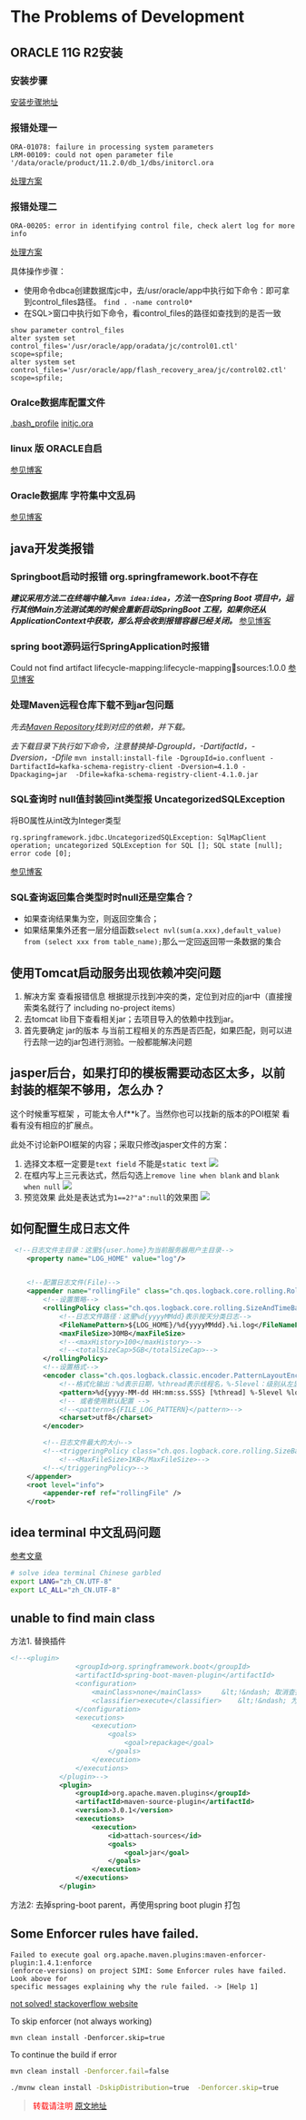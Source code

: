 
# The Problems of Development

## ORACLE 11G R2安装

### 安装步骤

[安装步骤地址](https://www.cnblogs.com/lightnear/archive/2012/10/07/2714247.html)

### 报错处理一

```
ORA-01078: failure in processing system parameters
LRM-00109: could not open parameter file '/data/oracle/product/11.2.0/db_1/dbs/initorcl.ora
```

[处理方案](https://blog.csdn.net/yanjian_0809/article/details/85060706)

### 报错处理二

```
ORA-00205: error in identifying control file, check alert log for more info
```

[处理方案](https://dbatricksworld.com/ora-00205-error-in-identifying-control-file-check-alert-log-for-more-info/)

具体操作步骤：

* 使用命令dbca创建数据库jc中，去/usr/oracle/app中执行如下命令：即可拿到control_files路径。
  `find . -name control0*`
* 在SQL>窗口中执行如下命令，看control_files的路径如查找到的是否一致

```
show parameter control_files
alter system set control_files='/usr/oracle/app/oradata/jc/control01.ctl'  scope=spfile;
alter system set control_files='/usr/oracle/app/flash_recovery_area/jc/control02.ctl'  scope=spfile;
```

### Oralce数据库配置文件

[.bash_profile](https://github.com/whalefall541/my-spring-cloud/blob/master/config4oracle/.bash_profile)
[initjc.ora](https://github.com/whalefall541/my-spring-cloud/blob/master/config4oracle/initjc.ora)

### linux 版 ORACLE自启

[参见博客](https://www.cnblogs.com/shujuyr/p/13089147.html)

### Oracle数据库 字符集中文乱码

[参见博客](https://blog.csdn.net/chengjj2001/article/details/50075815/)



## java开发类报错

### Springboot启动时报错 org.springframework.boot不存在

***建议采用方法二在终端中输入`mvn idea:idea`，方法一在Spring Boot 项目中，运行其他Main方法测试类的时候会重新启动SpringBoot 工程，如果你还从ApplicationContext中获取，那么将会收到报错容器已经关闭。***
[参见博客](https://blog.csdn.net/qq_35456400/article/details/107190640)

### spring boot源码运行SpringApplication时报错

Could not find artifact lifecycle-mapping:lifecycle-mapping:jar:sources:1.0.0
[参见博客](https://blog.csdn.net/awecoder/article/details/101159870)

### 处理Maven远程仓库下载不到jar包问题

*先去[Maven Repository](https://mvnrepository.com/)找到对应的依赖，并下载。*

*去下载目录下执行如下命令，注意替换掉-DgroupId，-DartifactId，-Dversion，-Dfile*
```mvn install:install-file -DgroupId=io.confluent -DartifactId=kafka-schema-registry-client -Dversion=4.1.0 -Dpackaging=jar  -Dfile=kafka-schema-registry-client-4.1.0.jar```

### SQL查询时 null值封装回int类型报 UncategorizedSQLException

将BO属性从int改为Integer类型

```
rg.springframework.jdbc.UncategorizedSQLException: SqlMapClient operation; uncategorized SQLException for SQL []; SQL state [null]; error code [0];
```

[参见博客](https://www.huaweicloud.com/articles/11968406.html)


### SQL查询返回集合类型时时null还是空集合？

- 如果查询结果集为空，则返回空集合；
- 如果结果集外还套一层分组函数`select nvl(sum(a.xxx),default_value) from (select xxx from table_name);`那么一定回返回带一条数据的集合



## 使用Tomcat启动服务出现依赖冲突问题

1. 解决方案 查看报错信息 根据提示找到冲突的类，定位到对应的jar中（直接搜索类名就行了 including no-project items）
2. 去tomcat lib目下查看相关jar；去项目导入的依赖中找到jar。
3. 首先要确定 jar的版本 与当前工程相关的东西是否匹配，如果匹配，则可以进行去除一边的jar包进行测验。一般都能解决问题

## jasper后台，如果打印的模板需要动态区太多，以前封装的框架不够用，怎么办？

这个时候重写框架 ，可能太令人f**k了。当然你也可以找新的版本的POI框架 看看有没有相应的扩展点。

此处不讨论新POI框架的内容；采取只修改jasper文件的方案：

1. 选择文本框一定要是`text field` 不能是`static text`
   ![](https://s2.loli.net/2023/07/15/NkCXDGsSVzqTUMm.png)
2. 在框内写上三元表达式，然后勾选上`remove line when blank` and `blank when null`
   ![](https://s2.loli.net/2023/07/15/vK4etqMGoj2zh69.png)
3. 预览效果 此处是表达式为`1==2?"a":null`的效果图
   ![](https://s2.loli.net/2023/07/15/dMH1Velm5DrwOYg.png)

## 如何配置生成日志文件
```xml
 <!--日志文件主目录：这里${user.home}为当前服务器用户主目录-->
    <property name="LOG_HOME" value="log"/>


    <!--配置日志文件(File)-->
    <appender name="rollingFile" class="ch.qos.logback.core.rolling.RollingFileAppender">
        <!--设置策略-->
        <rollingPolicy class="ch.qos.logback.core.rolling.SizeAndTimeBasedRollingPolicy">
            <!--日志文件路径：这里%d{yyyyMMdd}表示按天分类日志-->
            <FileNamePattern>${LOG_HOME}/%d{yyyyMMdd}.%i.log</FileNamePattern>
            <maxFileSize>30MB</maxFileSize>
            <!--<maxHistory>100</maxHistory>-->
            <!--<totalSizeCap>5GB</totalSizeCap>-->
        </rollingPolicy>
        <!--设置格式-->
        <encoder class="ch.qos.logback.classic.encoder.PatternLayoutEncoder">
            <!--格式化输出：%d表示日期，%thread表示线程名，%-5level：级别从左显示5个字符宽度%msg：日志消息，%n是换行符-->
            <pattern>%d{yyyy-MM-dd HH:mm:ss.SSS} [%thread] %-5level %logger{50} - %msg%n</pattern>
            <!-- 或者使用默认配置 -->
            <!--<pattern>${FILE_LOG_PATTERN}</pattern>-->
            <charset>utf8</charset>
        </encoder>

        <!--日志文件最大的大小-->
        <!--<triggeringPolicy class="ch.qos.logback.core.rolling.SizeBasedTriggeringPolicy">-->
            <!--<MaxFileSize>1KB</MaxFileSize>-->
        <!--</triggeringPolicy>-->
    </appender>
    <root level="info">
        <appender-ref ref="rollingFile" />
    </root>
```

## idea terminal 中文乱码问题

[参考文章](https://blog.csdn.net/xgw1010/article/details/108583796)

```bash
# solve idea terminal Chinese garbled
export LANG="zh_CN.UTF-8"
export LC_ALL="zh_CN.UTF-8"
```

## unable to find main class
方法1. 替换插件
```xml
<!--<plugin>
				<groupId>org.springframework.boot</groupId>
				<artifactId>spring-boot-maven-plugin</artifactId>
				<configuration>
					<mainClass>none</mainClass>     &lt;!&ndash; 取消查找本项目下的Main方法：为了解决Unable to find main class的问题 &ndash;&gt;
					<classifier>execute</classifier>    &lt;!&ndash; 为了解决依赖模块找不到此模块中的类或属性 &ndash;&gt;
				</configuration>
				<executions>
					<execution>
						<goals>
							<goal>repackage</goal>
						</goals>
					</execution>
				</executions>
			</plugin>-->
			<plugin>
				<groupId>org.apache.maven.plugins</groupId>
				<artifactId>maven-source-plugin</artifactId>
				<version>3.0.1</version>
				<executions>
					<execution>
						<id>attach-sources</id>
						<goals>
							<goal>jar</goal>
						</goals>
					</execution>
				</executions>
			</plugin>
```

方法2: 去掉spring-boot parent，再使用spring boot plugin 打包

##  Some Enforcer rules have failed. 

```log
Failed to execute goal org.apache.maven.plugins:maven-enforcer-plugin:1.4.1:enforce
(enforce-versions) on project SIMI: Some Enforcer rules have failed. Look above for
specific messages explaining why the rule failed. -> [Help 1]
```

[not solved! stackoverflow  website](https://stackoverflow.com/questions/45337558/failed-to-execute-goal-org-apache-maven-pluginsmaven-enforcer-plugin?newreg=4546ba2b3da24e02908324ea31452cb8)

To skip enforcer (not always working)

```vbnet
mvn clean install -Denforcer.skip=true
```

To continue the build if error

```bash
mvn clean install -Denforcer.fail=false
```

```bash
./mvnw clean install -DskipDistribution=true  -Denforcer.skip=true
```



> <font color="red" >转载请注明 [原文地址](https://www.cnblogs.com/whalefall541/p/13616077.html)</font>